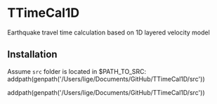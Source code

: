 # TTimeCal1D
 Earthquake travel time calculation based on 1D layered velocity model
## Installation
Assume ```src``` folder is located in $PATH_TO_SRC:
addpath(genpath('/Users/lige/Documents/GitHub/TTimeCal1D/src'))

addpath(genpath('/Users/lige/Documents/GitHub/TTimeCal1D/src'))


